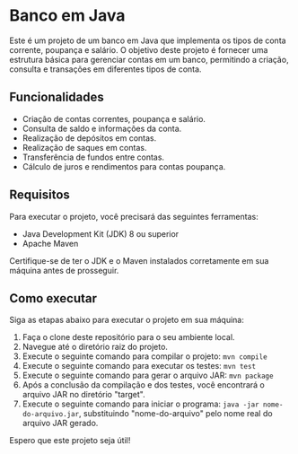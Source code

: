<body>
  <h1>Banco em Java</h1>
  <p>Este é um projeto de um banco em Java que implementa os tipos de conta corrente, poupança e salário. O objetivo deste projeto é fornecer uma estrutura básica para gerenciar contas em um banco, permitindo a criação, consulta e transações em diferentes tipos de conta.</p>

<h2>Funcionalidades</h2>

<ul>
	<li>Criação de contas correntes, poupança e salário.</li>
	<li>Consulta de saldo e informações da conta.</li>
	<li>Realização de depósitos em contas.</li>
	<li>Realização de saques em contas.</li>
	<li>Transferência de fundos entre contas.</li>
	<li>Cálculo de juros e rendimentos para contas poupança.</li>
</ul>

<h2>Requisitos</h2>

<p>Para executar o projeto, você precisará das seguintes ferramentas:</p>

<ul>
	<li>Java Development Kit (JDK) 8 ou superior</li>
	<li>Apache Maven</li>
</ul>

<p>Certifique-se de ter o JDK e o Maven instalados corretamente em sua máquina antes de prosseguir.</p>

<h2>Como executar</h2>

<p>Siga as etapas abaixo para executar o projeto em sua máquina:</p>

<ol>
	<li>Faça o clone deste repositório para o seu ambiente local.</li>
	<li>Navegue até o diretório raiz do projeto.</li>
	<li>Execute o seguinte comando para compilar o projeto: <code>mvn compile</code></li>
	<li>Execute o seguinte comando para executar os testes: <code>mvn test</code></li>
	<li>Execute o seguinte comando para gerar o arquivo JAR: <code>mvn package</code></li>
	<li>Após a conclusão da compilação e dos testes, você encontrará o arquivo JAR no diretório "target".</li>
	<li>Execute o seguinte comando para iniciar o programa: <code>java -jar nome-do-arquivo.jar</code>, substituindo "nome-do-arquivo" pelo nome real do arquivo JAR gerado.</li>
</ol>

<p>Espero que este projeto seja útil!</p>
